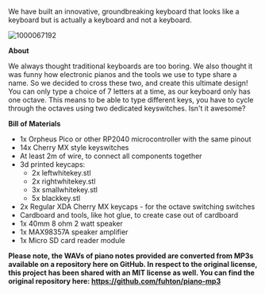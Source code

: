 We have built an innovative, groundbreaking keyboard that looks like a keyboard but is actually a keyboard and not a keyboard.

![1000067192](https://github.com/user-attachments/assets/458848ef-0a0e-447b-a98f-394459a75e68)


**About**

We always thought traditional keyboards are too boring. We also thought it was funny how electronic pianos and the tools we use to type share a name. So we decided to cross these two, and create this ultimate design! You can only type a choice of 7 letters at a time, as our keyboard only has one octave. This means to be able to type different keys, you have to cycle through the octaves using two dedicated keyswitches. Isn't it awesome?

**Bill of Materials**

- 1x Orpheus Pico or other RP2040 microcontroller with the same pinout
- 14x Cherry MX style keyswitches
- At least 2m of wire, to connect all components together
- 3d printed keycaps:
    - 2x leftwhitekey.stl
    - 2x rightwhitekey.stl
    - 3x smallwhitekey.stl
    - 5x blackkey.stl
- 2x Regular XDA Cherry MX keycaps - for the octave switching switches
- Cardboard and tools, like hot glue, to create case out of cardboard
- 1x 40mm 8 ohm 2 watt speaker
- 1x MAX98357A speaker amplifier
- 1x Micro SD card reader module


**Please note, the WAVs of piano notes provided are converted from MP3s available on a repository here on GitHub. In respect to the original license, this project has been shared with an MIT license as well. You can find the original repository here: https://github.com/fuhton/piano-mp3**








